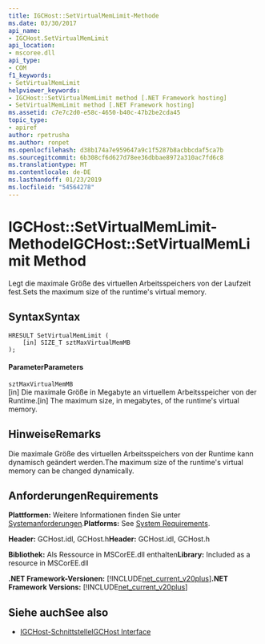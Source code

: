 ```yaml
---
title: IGCHost::SetVirtualMemLimit-Methode
ms.date: 03/30/2017
api_name:
- IGCHost.SetVirtualMemLimit
api_location:
- mscoree.dll
api_type:
- COM
f1_keywords:
- SetVirtualMemLimit
helpviewer_keywords:
- IGCHost::SetVirtualMemLimit method [.NET Framework hosting]
- SetVirtualMemLimit method [.NET Framework hosting]
ms.assetid: c7e7c2d0-e58c-4650-b40c-47b2be2cda45
topic_type:
- apiref
author: rpetrusha
ms.author: ronpet
ms.openlocfilehash: d38b174a7e959647a9c1f5287b8acbbcdaf5ca7b
ms.sourcegitcommit: 6b308cf6d627d78ee36dbbae8972a310ac7fd6c8
ms.translationtype: MT
ms.contentlocale: de-DE
ms.lasthandoff: 01/23/2019
ms.locfileid: "54564278"
---
```

# <a name="igchostsetvirtualmemlimit-method"></a><span data-ttu-id="75644-102">IGCHost::SetVirtualMemLimit-Methode</span><span class="sxs-lookup"><span data-stu-id="75644-102">IGCHost::SetVirtualMemLimit Method</span></span>
<span data-ttu-id="75644-103">Legt die maximale Größe des virtuellen Arbeitsspeichers von der Laufzeit fest.</span><span class="sxs-lookup"><span data-stu-id="75644-103">Sets the maximum size of the runtime's virtual memory.</span></span>  
  
## <a name="syntax"></a><span data-ttu-id="75644-104">Syntax</span><span class="sxs-lookup"><span data-stu-id="75644-104">Syntax</span></span>  
  
```  
HRESULT SetVirtualMemLimit (  
    [in] SIZE_T sztMaxVirtualMemMB  
);  
```  
  
#### <a name="parameters"></a><span data-ttu-id="75644-105">Parameter</span><span class="sxs-lookup"><span data-stu-id="75644-105">Parameters</span></span>  
 `sztMaxVirtualMemMB`  
 <span data-ttu-id="75644-106">[in] Die maximale Größe in Megabyte an virtuellem Arbeitsspeicher von der Runtime.</span><span class="sxs-lookup"><span data-stu-id="75644-106">[in] The maximum size, in megabytes, of the runtime's virtual memory.</span></span>  
  
## <a name="remarks"></a><span data-ttu-id="75644-107">Hinweise</span><span class="sxs-lookup"><span data-stu-id="75644-107">Remarks</span></span>  
 <span data-ttu-id="75644-108">Die maximale Größe des virtuellen Arbeitsspeichers von der Runtime kann dynamisch geändert werden.</span><span class="sxs-lookup"><span data-stu-id="75644-108">The maximum size of the runtime's virtual memory can be changed dynamically.</span></span>  
  
## <a name="requirements"></a><span data-ttu-id="75644-109">Anforderungen</span><span class="sxs-lookup"><span data-stu-id="75644-109">Requirements</span></span>  
 <span data-ttu-id="75644-110">**Plattformen:** Weitere Informationen finden Sie unter [Systemanforderungen](../../../../docs/framework/get-started/system-requirements.md).</span><span class="sxs-lookup"><span data-stu-id="75644-110">**Platforms:** See [System Requirements](../../../../docs/framework/get-started/system-requirements.md).</span></span>  
  
 <span data-ttu-id="75644-111">**Header:** GCHost.idl, GCHost.h</span><span class="sxs-lookup"><span data-stu-id="75644-111">**Header:** GCHost.idl, GCHost.h</span></span>  
  
 <span data-ttu-id="75644-112">**Bibliothek:** Als Ressource in MSCorEE.dll enthalten</span><span class="sxs-lookup"><span data-stu-id="75644-112">**Library:** Included as a resource in MSCorEE.dll</span></span>  
  
 <span data-ttu-id="75644-113">**.NET Framework-Versionen:** [!INCLUDE[net_current_v20plus](../../../../includes/net-current-v20plus-md.md)]</span><span class="sxs-lookup"><span data-stu-id="75644-113">**.NET Framework Versions:** [!INCLUDE[net_current_v20plus](../../../../includes/net-current-v20plus-md.md)]</span></span>  
  
## <a name="see-also"></a><span data-ttu-id="75644-114">Siehe auch</span><span class="sxs-lookup"><span data-stu-id="75644-114">See also</span></span>
- [<span data-ttu-id="75644-115">IGCHost-Schnittstelle</span><span class="sxs-lookup"><span data-stu-id="75644-115">IGCHost Interface</span></span>](../../../../docs/framework/unmanaged-api/hosting/igchost-interface.md)

